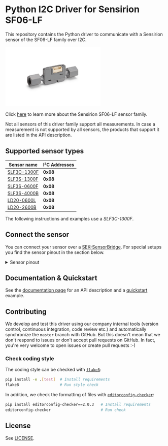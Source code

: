 # Python I2C Driver for Sensirion SF06-LF

This repository contains the Python driver to communicate with a Sensirion sensor of the SF06-LF family over I2C. 

<img src="https://raw.githubusercontent.com/Sensirion/python-i2c-sf06-lf/master/images/sensor_SLF3C_1300F.png"
    width="300px" alt="SF06-LF picture">


Click [here](https://sensirion.com/products/product-categories/liquid-flow/) to learn more about the Sensirion SF06-LF sensor family.


Not all sensors of this driver family support all measurements.
In case a measurement is not supported by all sensors, the products that
support it are listed in the API description.



## Supported sensor types

| Sensor name   | I²C Addresses  |
| ------------- | -------------- |
|[SLF3C-1300F](https://sensirion.com/products/catalog/SLF3C-1300F/)| **0x08**|
|[SLF3S-1300F](https://sensirion.com/products/catalog/SLF3S-1300F/)| **0x08**|
|[SLF3S-0600F](https://sensirion.com/products/catalog/SLF3S-0600F/)| **0x08**|
|[SLF3S-4000B](https://sensirion.com/products/catalog/SLF3S-4000B/)| **0x08**|
|[LD20-0600L](https://sensirion.com/products/catalog/LD20-0600L/)| **0x08**|
|[LD20-2600B](https://sensirion.com/products/catalog/LD20-2600B/)| **0x08**|

The following instructions and examples use a *SLF3C-1300F*.



## Connect the sensor

You can connect your sensor over a [SEK-SensorBridge](https://developer.sensirion.com/sensirion-products/sek-sensorbridge/).
For special setups you find the sensor pinout in the section below.

<details><summary>Sensor pinout</summary>
<p>
<img src="https://raw.githubusercontent.com/Sensirion/python-i2c-sf06-lf/master/images/SLF3x_Pinout.png"
     width="300px" alt="sensor wiring picture">

| *Pin* | *Cable Color* | *Name* | *Description*  | *Comments* |
|-------|---------------|:------:|----------------|------------|
| 1 |  | NC | Do not connect | 
| 2 | green | SDA | I2C: Serial data input / output | 
| 3 | red | VDD | Supply Voltage | 3.2V to 3.8V
| 4 | black | GND | Ground | 
| 5 | yellow | SCL | I2C: Serial clock input | 
| 6 |  | NC | Do not connect | 


</p>
</details>


## Documentation & Quickstart

See the [documentation page](https://sensirion.github.io/python-i2c-sf06-lf) for an API description and a 
[quickstart](https://sensirion.github.io/python-i2c-sf06-lf/execute-measurements.html) example.


## Contributing

We develop and test this driver using our company internal tools (version
control, continuous integration, code review etc.) and automatically
synchronize the `master` branch with GitHub. But this doesn't mean that we
don't respond to issues or don't accept pull requests on GitHub. In fact,
you're very welcome to open issues or create pull requests :-)

### Check coding style

The coding style can be checked with [`flake8`](http://flake8.pycqa.org/):

```bash
pip install -e .[test]  # Install requirements
flake8                  # Run style check
```

In addition, we check the formatting of files with
[`editorconfig-checker`](https://editorconfig-checker.github.io/):

```bash
pip install editorconfig-checker==2.0.3   # Install requirements
editorconfig-checker                      # Run check
```

## License

See [LICENSE](LICENSE).
